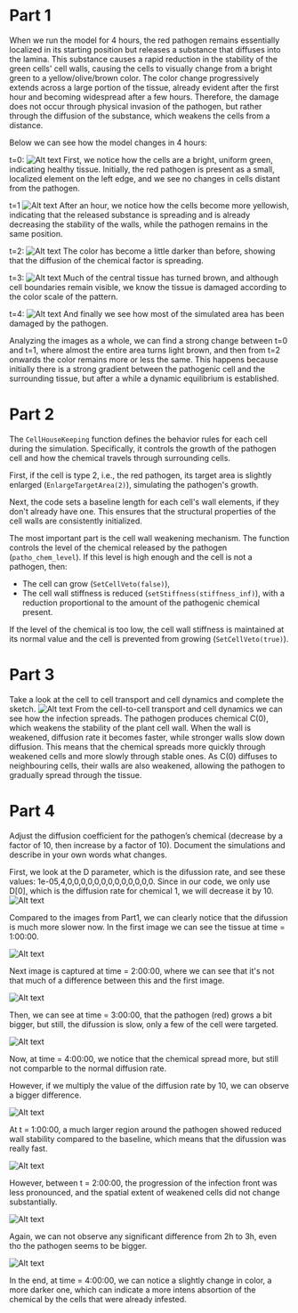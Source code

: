 # Part 1
When we run the model for 4 hours, the red pathogen remains essentially localized in its starting position but releases a substance that diffuses into the lamina. This substance causes a rapid reduction in the stability of the green cells' cell walls, causing the cells to visually change from a bright green to a yellow/olive/brown color. The color change progressively extends across a large portion of the tissue, already evident after the first hour and becoming widespread after a few hours. Therefore, the damage does not occur through physical invasion of the pathogen, but rather through the diffusion of the substance, which weakens the cells from a distance.

Below we can see how the model changes in 4 hours:

t=0:
![Alt text](time0.png)
First, we notice how the cells are a bright, uniform green, indicating healthy tissue. Initially, the red pathogen is present as a small, localized element on the left edge, and we see no changes in cells distant from the pathogen.

t=1
![Alt text](time1.png)
After an hour, we notice how the cells become more yellowish, indicating that the released substance is spreading and is already decreasing the stability of the walls, while the pathogen remains in the same position.

t=2:
![Alt text](time2.png)
The color has become a little darker than before, showing that the diffusion of the chemical factor is spreading.

t=3:
![Alt text](time3.png)
Much of the central tissue has turned brown, and although cell boundaries remain visible, we know the tissue is damaged according to the color scale of the pattern.

t=4:
![Alt text](time4.png)
And finally we see how most of the simulated area has been damaged by the pathogen.

Analyzing the images as a whole, we can find a strong change between t=0 and t=1, where almost the entire area turns light brown, and then from t=2 onwards the color remains more or less the same. This happens because initially there is a strong gradient between the pathogenic cell and the surrounding tissue, but after a while a dynamic equilibrium is established.

# Part 2

The `CellHouseKeeping` function defines the behavior rules for each cell during the simulation. Specifically, it controls the growth of the pathogen cell and how the chemical travels through surrounding cells.

First, if the cell is type 2, i.e., the red pathogen, its target area is slightly enlarged (`EnlargeTargetArea(2)`), simulating the pathogen's growth.

Next, the code sets a baseline length for each cell's wall elements, if they don't already have one. This ensures that the structural properties of the cell walls are consistently initialized.

The most important part is the cell wall weakening mechanism. The function controls the level of the chemical released by the pathogen (`patho_chem_level`). If this level is high enough and the cell is not a pathogen, then:

- The cell can grow (`SetCellVeto(false)`),
- The cell wall stiffness is reduced (`setStiffness(stiffness_inf)`), with a reduction proportional to the amount of the pathogenic chemical present.

If the level of the chemical is too low, the cell wall stiffness is maintained at its normal value and the cell is prevented from growing (`SetCellVeto(true)`).

# Part 3

 Take a look at the cell to cell transport and cell dynamics and complete the sketch.
![Alt text](Exercise3.png)
From the cell-to-cell transport and cell dynamics we can see how the infection spreads. The pathogen produces chemical C(0), which weakens the stability of the plant cell wall. When the wall is weakened, diffusion rate it becomes faster, while stronger walls slow down diffusion. This means that the chemical spreads more quickly through weakened cells and more slowly through stable ones. As C(0) diffuses to neighbouring cells, their walls are also weakened, allowing the pathogen to gradually spread through the tissue.

# Part 4
Adjust the diffusion coefficient for the pathogen’s chemical (decrease by a factor of 10, then increase by a factor of 10). Document the simulations and describe in your own words what changes.

First, we look at the D parameter, which is the difussion rate, and see these values: 1e-05,4,0,0,0,0,0,0,0,0,0,0,0,0,0. Since in our code, we only use D[0], which is the diffusion rate for chemical 1, we will decrease it by 10.
![Alt text](Divide10_1.png)

Compared to the images from Part1, we can clearly notice that the difussion is much more slower now. In the first image we can see the tissue at time = 1:00:00.

![Alt text](Divide10_2.png)

Next image is captured at time = 2:00:00, where we can see that it's not that much of a difference between this and the first image.

![Alt text](Divide10_3.png)

Then, we can see at time = 3:00:00, that the pathogen (red) grows a bit bigger, but still, the difussion is slow, only a few of the cell were targeted.

![Alt text](Divide10_4.png)

Now, at time = 4:00:00, we notice that the chemical spread more, but still not comparble to the normal diffusion rate.

However, if we multiply the value of the diffusion rate by 10, we can observe a bigger difference.

![Alt text](Multiply10_1.png)

At t = 1:00:00, a much larger region around the pathogen showed reduced wall stability compared to the baseline, which means that the difussion was really fast.

![Alt text](Multiply10_2.png)

However, between t = 2:00:00, the progression of the infection front was less pronounced, and the spatial extent of weakened cells did not change substantially.

![Alt text](Multiply10_3.png)

Again, we can not observe any significant difference from 2h to 3h, even tho the pathogen seems to be bigger.

![Alt text](Multiply10_4.png)

In the end, at time = 4:00:00, we can notice a slightly change in color, a more darker one, which can indicate a more intens absortion of the chemical by the cells that were already infested.
